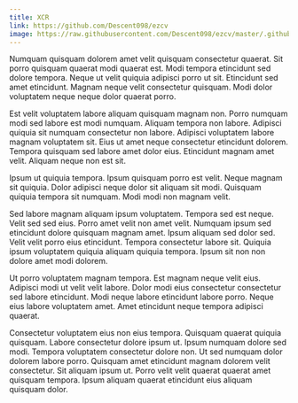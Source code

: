 ```yaml
---
title: XCR
link: https://github.com/Descent098/ezcv
image: https://raw.githubusercontent.com/Descent098/ezcv/master/.github/logo.png
---
```


Numquam quisquam dolorem amet velit quisquam consectetur quaerat. Sit porro quisquam quaerat modi quaerat est. Modi tempora etincidunt sed dolore tempora. Neque ut velit quiquia adipisci porro ut sit. Etincidunt sed amet etincidunt. Magnam neque velit consectetur quisquam. Modi dolor voluptatem neque neque dolor quaerat porro.

Est velit voluptatem labore aliquam quisquam magnam non. Porro numquam modi sed labore est modi numquam. Aliquam tempora non labore. Adipisci quiquia sit numquam consectetur non labore. Adipisci voluptatem labore magnam voluptatem sit. Eius ut amet neque consectetur etincidunt dolorem. Tempora quisquam sed labore amet dolor eius. Etincidunt magnam amet velit. Aliquam neque non est sit.

Ipsum ut quiquia tempora. Ipsum quisquam porro est velit. Neque magnam sit quiquia. Dolor adipisci neque dolor sit aliquam sit modi. Quisquam quiquia tempora sit numquam. Modi modi non magnam velit.

Sed labore magnam aliquam ipsum voluptatem. Tempora sed est neque. Velit sed sed eius. Porro amet velit non amet velit. Numquam ipsum sed etincidunt dolore quisquam magnam amet. Ipsum aliquam sed dolor sed. Velit velit porro eius etincidunt. Tempora consectetur labore sit. Quiquia ipsum voluptatem quiquia aliquam quiquia tempora. Ipsum sit non non dolore amet modi dolorem.

Ut porro voluptatem magnam tempora. Est magnam neque velit eius. Adipisci modi ut velit velit labore. Dolor modi eius consectetur consectetur sed labore etincidunt. Modi neque labore etincidunt labore porro. Neque eius labore voluptatem amet. Amet etincidunt neque tempora adipisci quaerat.

Consectetur voluptatem eius non eius tempora. Quisquam quaerat quiquia quisquam. Labore consectetur dolore ipsum ut. Ipsum numquam dolore sed modi. Tempora voluptatem consectetur dolore non. Ut sed numquam dolor dolorem labore porro. Quisquam amet etincidunt magnam dolorem velit consectetur. Sit aliquam ipsum ut. Porro velit velit quaerat quaerat amet quisquam tempora. Ipsum aliquam quaerat etincidunt eius aliquam quisquam dolor.
    